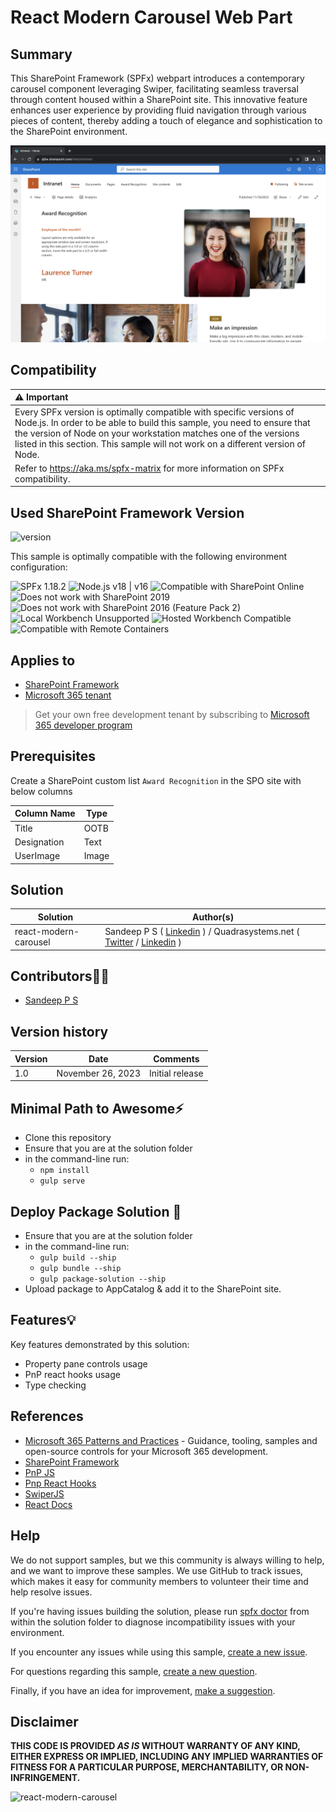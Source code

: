 # React Modern Carousel Web Part

## Summary

This SharePoint Framework (SPFx) webpart introduces a contemporary carousel component leveraging Swiper, facilitating seamless traversal through content housed within a SharePoint site. This innovative feature enhances user experience by providing fluid navigation through various pieces of content, thereby adding a touch of elegance and sophistication to the SharePoint environment.

![Award Recognition](src/webparts/awardRecognition/assets/AwardRecognition.png)

## Compatibility

| :warning: Important          |
|:---------------------------|
| Every SPFx version is optimally compatible with specific versions of Node.js. In order to be able to build this sample, you need to ensure that the version of Node on your workstation matches one of the versions listed in this section. This sample will not work on a different version of Node.|
|Refer to <https://aka.ms/spfx-matrix> for more information on SPFx compatibility.   |

## Used SharePoint Framework Version

![version](https://img.shields.io/badge/version-1.18.2-green.svg)

This sample is optimally compatible with the following environment configuration:

![SPFx 1.18.2](https://img.shields.io/badge/SPFx-1.18.2-green.svg)
![Node.js v18 | v16](https://img.shields.io/badge/Node.js-v18%20%7C%20v16-green.svg)
![Compatible with SharePoint Online](https://img.shields.io/badge/SharePoint%20Online-Compatible-green.svg)
![Does not work with SharePoint 2019](https://img.shields.io/badge/SharePoint%20Server%202019-Incompatible-red.svg "SharePoint Server 2019 requires SPFx 1.4.1 or lower")
![Does not work with SharePoint 2016 (Feature Pack 2)](https://img.shields.io/badge/SharePoint%20Server%202016%20(Feature%20Pack%202)-Incompatible-red.svg "SharePoint Server 2016 Feature Pack 2 requires SPFx 1.1")
![Local Workbench Unsupported](https://img.shields.io/badge/Local%20Workbench-Unsupported-red.svg "Local workbench is no longer available as of SPFx 1.13 and above")
![Hosted Workbench Compatible](https://img.shields.io/badge/Hosted%20Workbench-Compatible-red.svg)
![Compatible with Remote Containers](https://img.shields.io/badge/Remote%20Containers-Compatible-red.svg)

## Applies to

- [SharePoint Framework](https://aka.ms/spfx)
- [Microsoft 365 tenant](https://docs.microsoft.com/en-us/sharepoint/dev/spfx/set-up-your-developer-tenant)

> Get your own free development tenant by subscribing to [Microsoft 365 developer program](http://aka.ms/o365devprogram)

## Prerequisites

Create a SharePoint custom list `Award Recognition` in the SPO site with below columns

| Column Name  | Type |
| ------- | --------------- |
| Title | OOTB |
| Designation | Text |
| UserImage | Image |

## Solution

| Solution    | Author(s)                                               |
| ----------- | ------------------------------------------------------- |
| react-modern-carousel| Sandeep P S ( [Linkedin](https://www.linkedin.com/in/sandeepps1299/) ) / Quadrasystems.net ( [Twitter](https://www.linkedin.com/company/quadrasystems.net-india-pvt-ltd) / [Linkedin](https://www.linkedin.com/company/quadrasystems.net-india-pvt-ltd) ) |

## Contributors🧑‍💻

- [Sandeep P S](https://github.com/Sandeep-FED)

## Version history

| Version | Date             | Comments        |
| ------- | ---------------- | --------------- |
| 1.0     | November 26, 2023   | Initial release  |

## Minimal Path to Awesome⚡

- Clone this repository
- Ensure that you are at the solution folder
- in the command-line run:
  - `npm install`
  - `gulp serve`

## Deploy Package Solution 🚀

- Ensure that you are at the solution folder
- in the command-line run:
  - `gulp build --ship`
  - `gulp bundle --ship`
  - `gulp package-solution --ship`
- Upload package to AppCatalog & add it to the SharePoint site.

## Features💡

Key features demonstrated by this solution:

- Property pane controls usage
- PnP react hooks usage
- Type checking

## References

- [Microsoft 365 Patterns and Practices](https://aka.ms/m365pnp) - Guidance, tooling, samples and open-source controls for your Microsoft 365 development.
- [SharePoint Framework](https://docs.microsoft.com/en-us/sharepoint/dev/spfx/set-up-your-developer-tenant)
- [PnP JS](https://pnp.github.io/pnpjs/)
- [Pnp React Hooks](https://superioone.github.io/pnp-react-hooks/)
- [SwiperJS](https://swiperjs.com)
- [React Docs](https://react.dev/learn)

## Help

We do not support samples, but we this community is always willing to help, and we want to improve these samples. We use GitHub to track issues, which makes it easy for  community members to volunteer their time and help resolve issues.

If you're having issues building the solution, please run [spfx doctor](https://pnp.github.io/cli-microsoft365/cmd/spfx/spfx-doctor/) from within the solution folder to diagnose incompatibility issues with your environment.

If you encounter any issues while using this sample, [create a new issue](https://github.com/pnp/sp-dev-fx-webparts/issues/new?assignees=&labels=Needs%3A+Triage+%3Amag%3A%2Ctype%3Abug-suspected%2Csample%3A%20react-feedback-widget&template=bug-report.yml&sample=react-feedback-widget&authors=@Sandeep-FED&title=react-feedback-widget%20-%20).

For questions regarding this sample, [create a new question](https://github.com/pnp/sp-dev-fx-webparts/issues/new?assignees=&labels=Needs%3A+Triage+%3Amag%3A%2Ctype%3Aquestion%2Csample%3A%20react-feedback-widget&template=question.yml&sample=react-feedback-widget&authors=@Sandeep-FED&title=react-feedback-widget%20-%20).

Finally, if you have an idea for improvement, [make a suggestion](https://github.com/pnp/sp-dev-fx-webparts/issues/new?assignees=&labels=Needs%3A+Triage+%3Amag%3A%2Ctype%3Aenhancement%2Csample%3A%20react-feedback-widget&template=question.yml&sample=react-feedback-widget&authors=@Sandeep-FED&title=react-feedback-widget%20-%20).

## Disclaimer

**THIS CODE IS PROVIDED _AS IS_ WITHOUT WARRANTY OF ANY KIND, EITHER EXPRESS OR IMPLIED, INCLUDING ANY IMPLIED WARRANTIES OF FITNESS FOR A PARTICULAR PURPOSE, MERCHANTABILITY, OR NON-INFRINGEMENT.**

![react-modern-carousel](https://m365-visitor-stats.azurewebsites.net/sp-dev-fx-webparts/samples/react-modern-carousel)
